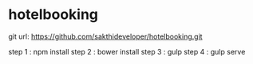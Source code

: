 # hotelbooking

git url: https://github.com/sakthideveloper/hotelbooking.git

step 1 : npm install
step 2 : bower install
step 3 : gulp
step 4 : gulp serve